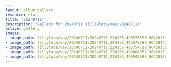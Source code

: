 ```yaml
---
layout: album_gallery
resource: stars
title: "20240711"
description: "Gallery for 20240711 (lillyluta/vay/20240711)"
active: gallery
images:
- image_path: lillyluta/vay/20240711/20240711_224155_495576530_9642813792469882_1462125856614974958_n.jpg
- image_path: lillyluta/vay/20240711/20240711_224155_495578789_9642814215803173_3830346993919367386_n.jpg
- image_path: lillyluta/vay/20240711/20240711_224155_495754718_9642813802469881_7838842026064987266_n.jpg
- image_path: lillyluta/vay/20240711/20240711_224155_496084052_9642813782469883_4177885658835477926_n.jpg
- image_path: lillyluta/vay/20240711/20240711_224155_496943585_9642813882469873_5001354918266866640_n.jpg
---
```


